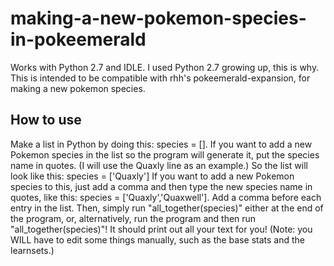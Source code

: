 # making-a-new-pokemon-species-in-pokeemerald
Works with Python 2.7 and IDLE.
I used Python 2.7 growing up, this is why.
This is intended to be compatible with rhh's pokeemerald-expansion, for making a new pokemon species.

## How to use
Make  a list in Python by doing this: species = []. If you want to add a new Pokemon species in the list so the program will generate it, put the species name in quotes. (I will use the Quaxly line as an example.)
So the list will look like this: species = ['Quaxly']
If you want to add a new Pokemon species to this, just add a comma and then type the new species name in quotes, like this: species = ['Quaxly','Quaxwell']. Add a comma before each entry in the list.
Then, simply run "all_together(species)" either at the end of the program, or, alternatively, run the program and then run "all_together(species)"! It should print out all your text for you! (Note: you WILL have to edit some things manually, such as the base stats and the learnsets.)
